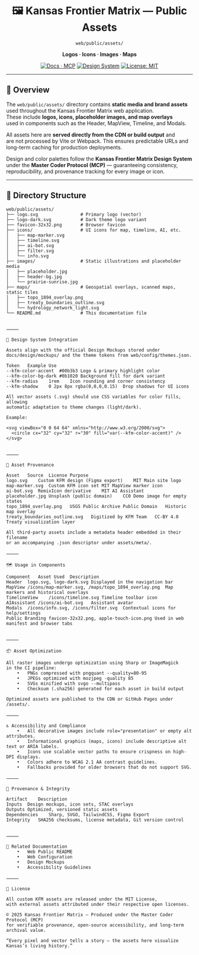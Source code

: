 <div align="center">

# 🖼️ Kansas Frontier Matrix — Public Assets  
`web/public/assets/`

**Logos · Icons · Images · Maps**

[![Docs · MCP](https://img.shields.io/badge/Docs-MCP-green)](../../../docs/)
[![Design System](https://img.shields.io/badge/Design-System-blue)](../../../docs/design/)
[![License: MIT](https://img.shields.io/badge/License-MIT-blue.svg)](../../../LICENSE)

</div>

---

## 🧭 Overview

The `web/public/assets/` directory contains **static media and brand assets**  
used throughout the Kansas Frontier Matrix web application.  
These include **logos, icons, placeholder images, and map overlays**  
used in components such as the Header, MapView, Timeline, and Modals.

All assets here are **served directly from the CDN or build output** and  
are not processed by Vite or Webpack. This ensures predictable URLs and  
long-term caching for production deployments.

Design and color palettes follow the **Kansas Frontier Matrix Design System**  
under the **Master Coder Protocol (MCP)** — guaranteeing consistency,  
reproducibility, and provenance tracking for every image or icon.

---

## 🧱 Directory Structure

```text
web/public/assets/
├── logo.svg                # Primary logo (vector)
├── logo-dark.svg           # Dark theme logo variant
├── favicon-32x32.png       # Browser favicon
├── icons/                  # UI icons for map, timeline, AI, etc.
│   ├── map-marker.svg
│   ├── timeline.svg
│   ├── ai-bot.svg
│   ├── filter.svg
│   └── info.svg
├── images/                 # Static illustrations and placeholder media
│   ├── placeholder.jpg
│   ├── header-bg.jpg
│   └── prairie-sunrise.jpg
├── maps/                   # Geospatial overlays, scanned maps, static tiles
│   ├── topo_1894_overlay.png
│   ├── treaty_boundaries_outline.svg
│   └── hydrology_network_light.svg
└── README.md               # This documentation file


⸻

🎨 Design System Integration

Assets align with the official Design Mockups stored under
docs/design/mockups/ and the theme tokens from web/config/themes.json.

Token	Example	Use
--kfm-color-accent	#00b3b3	Logo & primary highlight color
--kfm-color-bg-dark	#0b1020	Background fill for dark variant
--kfm-radius	1rem	Icon rounding and corner consistency
--kfm-shadow	0 2px 8px rgba(0,0,0,0.15)	Drop shadows for UI icons

All vector assets (.svg) should use CSS variables for color fills, allowing
automatic adaptation to theme changes (light/dark).

Example:

<svg viewBox="0 0 64 64" xmlns="http://www.w3.org/2000/svg">
  <circle cx="32" cy="32" r="30" fill="var(--kfm-color-accent)" />
</svg>


⸻

🧩 Asset Provenance

Asset	Source	License	Purpose
logo.svg	Custom KFM design (Figma export)	MIT	Main site logo
map-marker.svg	Custom KFM icon set	MIT	MapView marker icon
ai-bot.svg	RemixIcon derivative	MIT	AI Assistant
placeholder.jpg	Unsplash (public domain)	CC0	Demo image for empty states
topo_1894_overlay.png	USGS Public Archive	Public Domain	Historic map overlay
treaty_boundaries_outline.svg	Digitized by KFM Team	CC-BY 4.0	Treaty visualization layer

All third-party assets include a metadata header embedded in their filename
or an accompanying .json descriptor under assets/meta/.

⸻

🗺️ Usage in Components

Component	Asset Used	Description
Header	logo.svg, logo-dark.svg	Displayed in the navigation bar
MapView	/icons/map-marker.svg, /maps/topo_1894_overlay.png	Map markers and historical overlays
TimelineView	/icons/timeline.svg	Timeline toolbar icon
AIAssistant	/icons/ai-bot.svg	Assistant avatar
Modals	/icons/info.svg, /icons/filter.svg	Contextual icons for help/settings
Public Branding	favicon-32x32.png, apple-touch-icon.png	Used in web manifest and browser tabs


⸻

📦 Asset Optimization

All raster images undergo optimization using Sharp or ImageMagick
in the CI pipeline:
	•	PNGs compressed with pngquant --quality=80-95
	•	JPEGs optimized with mozjpeg -quality 85
	•	SVGs minified with svgo --multipass
	•	Checksum (.sha256) generated for each asset in build output

Optimized assets are published to the CDN or GitHub Pages under /assets/.

⸻

♿ Accessibility and Compliance
	•	All decorative images include role="presentation" or empty alt attributes.
	•	Informational graphics (maps, icons) include descriptive alt text or ARIA labels.
	•	Icons use scalable vector paths to ensure crispness on high-DPI displays.
	•	Colors adhere to WCAG 2.1 AA contrast guidelines.
	•	Fallbacks provided for older browsers that do not support SVG.

⸻

🧾 Provenance & Integrity

Artifact	Description
Inputs	Design mockups, icon sets, STAC overlays
Outputs	Optimized, versioned static assets
Dependencies	Sharp, SVGO, TailwindCSS, Figma Export
Integrity	SHA256 checksums, license metadata, Git version control


⸻

🔗 Related Documentation
	•	Web Public README
	•	Web Configuration
	•	Design Mockups
	•	Accessibility Guidelines

⸻

📜 License

All custom KFM assets are released under the MIT License,
with external assets attributed under their respective open licenses.

© 2025 Kansas Frontier Matrix — Produced under the Master Coder Protocol (MCP)
for verifiable provenance, open-source accessibility, and long-term archival value.

“Every pixel and vector tells a story — the assets here visualize Kansas’s living history.”

